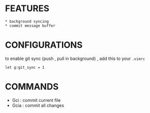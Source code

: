 


FEATURES
========
    * background syncing
    * commit message buffer

CONFIGURATIONS
==============

to enable git sync (push , pull in background) , add this to your `.vimrc`

    let g:git_sync = 1 


COMMANDS
========

  * Gci   : commit current file
  * Gcia  : commit all changes


